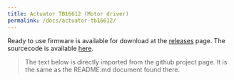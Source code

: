 ```yaml
---
title: Actuator TB16612 (Motor driver)
permalink: /docs/actuator-tb16612/
---
```

Ready to use firmware is available for download at the [releases](https://github.com/mverleun/IoT-devices/releases) page.
The sourcecode is available [here](https://github.com/mverleun/IoT-devices).

> The text below is directly imported from the github project page. It is the same as the README.md document found there.

<!-- load remote readme file from github -->
<!-- 
{% remote_markdown https://raw.githubusercontent.com/mverleun/IoT-devices/master/Actuator-TB16612/README.md %}
-->


